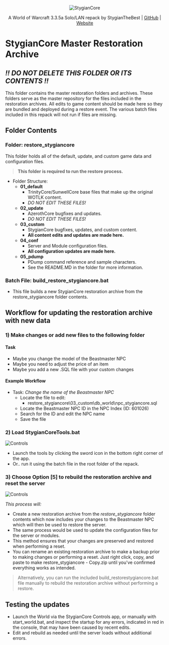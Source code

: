 <span style="display:block;text-align:center">![StygianCore](https://stygianthebest.github.io/assets/img/logo/world_of_stygiancore.png "StygianCore")</span>

<span style="display:block;text-align:center">A World of Warcraft 3.3.5a Solo/LAN repack by StygianTheBest | [GitHub](https://github.com/StygianTheBest) | [Website](http://stygianthebest.github.io)</span>

# StygianCore Master Restoration Archive

## _!! DO NOT DELETE THIS FOLDER OR ITS CONTENTS !!_

This folder contains the master restoration folders and archives. These folders serve as the master repository for the files included in the restoration archives. All edits to game content should be made here so they are bundled and deployed during a restore event. The various batch files included in this repack will not run if files are missing.

## Folder Contents

### Folder: restore_stygiancore

This folder holds all of the default, update, and custom game data and configuration files.

> **This folder is required to run the restore process.**

- Folder Structure:
  - **01_default**
    - TrinityCore/SunwellCore base files that make up the original WOTLK content.
    - _DO NOT EDIT THESE FILES!_
  - **02_update**
    - AzerothCore bugfixes and updates.
    - _DO NOT EDIT THESE FILES!_
  - **03_custom**
    - StygianCore bugfixes, updates, and custom content.
    - **All content edits and updates are made here.**
  - **04_conf**
    - Server and Module configuration files.
    - **All configuration updates are made here.**
  - **05_pdump**
    - PDump command reference and sample characters.
    - See the README.MD in the folder for more information.

### Batch File: build_restore_stygiancore.bat

- This file builds a new StygianCore restoration archive from the restore_stygiancore folder contents.

## Workflow for updating the restoration archive with new data

### 1) Make changes or add new files to the following folder

#### Task

- Maybe you change the model of the Beastmaster NPC
- Maybe you need to adjust the price of an item
- Maybe you add a new .SQL file with your custom changes

#### Example Workflow

- Task: _Change the name of the Beastmaster NPC_
  - Locate the file to edit:
    - restore_stygiancore\03_custom\db_world\npc_stygiancore.sql
  - Locate the Beastmaster NPC ID in the NPC Index (ID: 601026)
  - Search for the ID and edit the NPC name
  - Save the file

### 2) Load StygianCoreTools.bat

![Controls](https://stygianthebest.github.io/assets/img/projects/stygiancore_controls/app_stygiancorecontrols.jpg)

- Launch the tools by clicking the sword icon in the bottom right corner of the app.
- Or.. run it using the batch file in the root folder of the repack.

### 3) Choose Option [5] to rebuild the restoration archive and reset the server

![Controls](https://stygianthebest.github.io/assets/img/projects/stygiancore_controls/restore_command.jpg)

_This process will:_

- Create a new restoration archive from the _restore_stygiancore_ folder contents which now includes your changes to the Beastmaster NPC which will then be used to restore the server.
- The same process would be used to update the configuration files for the server or modules.
- This method ensures that your changes are preserved and restored when performing a reset.
- You can rename an existing restoration archive to make a backup prior to making changes or performing a reset. Just right click, copy, and paste to make restore_stygiancore - Copy.zip until you've confirmed everything works as intended.

> Alternatively, you can run the included build_restorestygiancore.bat file manually to rebuild the restoration archive without performing a restore.

## Testing the updates

- Launch the World via the StygianCore Controls app, or manually with start_world.bat, and inspect the startup for any errors, indicated in red in the console, that may have been caused by recent edits.
- Edit and rebuild as needed until the server loads without additional errors.

